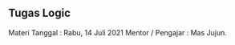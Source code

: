 Tugas Logic
--------------------------------------------------------
Materi Tanggal : Rabu, 14 Juli 2021
Mentor / Pengajar : Mas Jujun.
